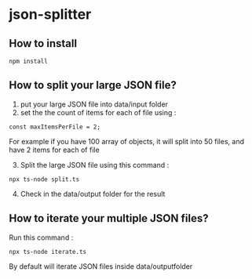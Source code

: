 # json-splitter


## How to install
```
npm install
```

## How to split your large JSON file?
1. put your large JSON file into data/input folder
2. set the the count of items for each of file using :
```
const maxItemsPerFile = 2;
```
For example if you have 100 array of objects, it will split into 50 files, and have 2 items for each of file

3. Split the large JSON file using this command :
```
npx ts-node split.ts 
```
4. Check in the data/output folder for the result

## How to iterate your multiple JSON files?
Run this command :
```
npx ts-node iterate.ts 
```
By default will iterate JSON files inside data/outputfolder
